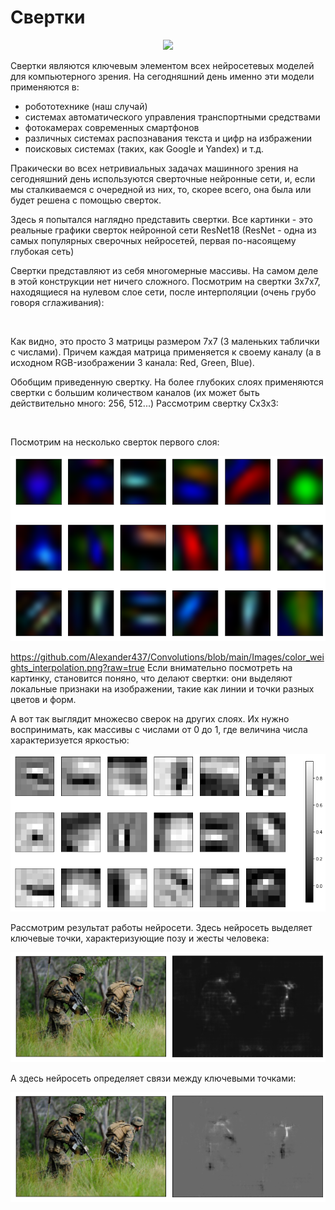 # Свертки

<div align="center">
  <img src="https://www.machinelearningmastery.ru/img/0-106879-17637.jpeg"/>
</div>

Свертки являются ключевым элементом всех нейросетевых моделей для компьютерного зрения. 
На сегодняшний день именно эти модели применяются в:

  - робототехнике (наш случай)
  - системах автоматического управления транспортными средствами
  - фотокамерах современных смартфонов
  - различных системах распознавания текста и цифр на избражении
  - поисковых системах (таких, как Google и Yandex) и т.д.

Пракически во всех нетривиальных задачах машинного зрения на сегодняшний день
используются сверточные нейронные сети, и, если мы сталкиваемся с очередной из 
них, то, скорее всего, она была или будет решена с помощью сверток.

Здесь я попытался наглядно представить свертки. Все картинки - это реальные 
графики сверток нейронной сети ResNet18 (ResNet - одна из самых популярных 
сверочных нейросетей, первая по-насоящему глубокая сеть)

Свертки представляют из себя многомерные массивы. На самом деле в этой 
конструкции нет ничего сложного. Посмотрим на свертки 3х7х7, находящиеся на
нулевом слое сети, после интерполяции (очень грубо говоря сглаживания):


<div align="center">
  <img src=""/>
</div>



Как видно, это просто 3 матрицы размером 7х7 (3 маленьких таблички с числами).
Причем каждая матрица применяется к своему каналу (а в исходном RGB-изображении
3 канала: Red, Green, Blue).

Обобщим приведенную свертку. На более глубоких слоях применяются свертки с 
большим количеством каналов (их может быть действительно много: 256, 512...)
Рассмотрим свертку Сх3х3:


<div align="center">
  <img src=""/>
</div>



Посмотрим на несколько сверток первого слоя:



<div align="center">
  <img src="https://github.com/Alexander437/Convolutions/blob/main/Images/color_weights_interpolation.png?raw=true"/>
</div>

https://github.com/Alexander437/Convolutions/blob/main/Images/color_weights_interpolation.png?raw=true
Если внимательно посмотреть на картинку, становится поняно, что делают свертки:
они выделяют локальные признаки на изображении, такие как линии и точки разных
цветов и форм.

А вот так выглядит множесво сверок на других слоях. Их нужно воспринимать,
как массивы с числами от 0 до 1, где величина числа характеризуется яркостью:


<div align="center">
  <img src="https://github.com/Alexander437/Convolutions/blob/main/Images/filters_resnet.png?raw=true"/>
</div>



Рассмотрим результат работы нейросети.
Здесь нейросеть выделяет ключевые точки, характеризующие позу и жесты человека:


<div align="center">
  <img src="https://github.com/Alexander437/Convolutions/blob/main/Images/cm.png?raw=true"/>
</div>



А здесь нейросеть определяет связи между ключевыми точками:




<div align="center">
  <img src="https://github.com/Alexander437/Convolutions/blob/main/Images/paf.png?raw=true"/>
</div>
